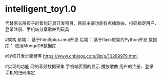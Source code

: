 # intelligent_toy1.0
代替家长陪孩子的智能玩具开发项目，目前主要功能有点播歌曲、扫码绑定用户、登录注册、手机端分享歌曲到玩具

#架构
前端：
  基于html5plus+mui开发
后端：
  基于flask框架的Python开发
数据库：
  使用MongoDB数据库
  
#详细开发步骤博客
  https://www.cnblogs.com/lilz/p/10289979.html
 
#实现的功能
  网络音频数据采集
  手机端页面的显示
  播放歌曲
  用户的注册、登录
  手机的扫码绑定
 

